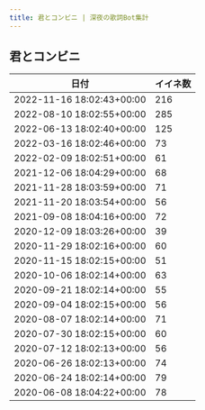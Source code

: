 ```yaml
---
title: 君とコンビニ | 深夜の歌詞Bot集計
---
```

## 君とコンビニ

|日付|イイネ数|
|-|-|
|2022-11-16 18:02:43+00:00|216|
|2022-08-10 18:02:55+00:00|285|
|2022-06-13 18:02:40+00:00|125|
|2022-03-16 18:02:46+00:00|73|
|2022-02-09 18:02:51+00:00|61|
|2021-12-06 18:04:29+00:00|68|
|2021-11-28 18:03:59+00:00|71|
|2021-11-20 18:03:54+00:00|56|
|2021-09-08 18:04:16+00:00|72|
|2020-12-09 18:03:26+00:00|39|
|2020-11-29 18:02:16+00:00|60|
|2020-11-15 18:02:15+00:00|51|
|2020-10-06 18:02:14+00:00|63|
|2020-09-21 18:02:14+00:00|55|
|2020-09-04 18:02:15+00:00|56|
|2020-08-07 18:02:14+00:00|71|
|2020-07-30 18:02:15+00:00|60|
|2020-07-12 18:02:13+00:00|56|
|2020-06-26 18:02:13+00:00|74|
|2020-06-24 18:02:14+00:00|79|
|2020-06-08 18:04:22+00:00|78|
